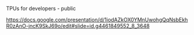 TPUs for developers - public

https://docs.google.com/presentation/d/1iodAZkOX0YMnUwohgQqNsbEkhR0zAnO-jncK9SkJ69o/edit#slide=id.g4461849552_8_3648